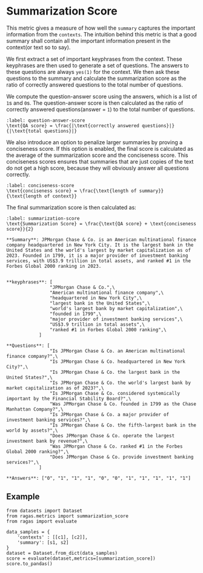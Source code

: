 # Summarization Score

This metric gives a measure of how well the `summary` captures the important information from the `contexts`. The intuition behind this metric is that a good summary shall contain all the important information present in the context(or text so to say).

We first extract a set of important keyphrases from the context. These keyphrases are then used to generate a set of questions. The answers to these questions are always `yes(1)` for the context. We then ask these questions to the summary and calculate the summarization score as the ratio of correctly answered questions to the total number of questions. 

We compute the question-answer score using the answers, which is a list of `1`s and `0`s. The question-answer score is then calculated as the ratio of correctly answered questions(answer = `1`) to the total number of questions.

```{math}
:label: question-answer-score
\text{QA score} = \frac{|\text{correctly answered questions}|}{|\text{total questions}|}
````

We also introduce an option to penalize larger summaries by proving a conciseness score. If this option is enabled, the final score is calculated as the average of the summarization score and the conciseness score. This conciseness scores ensures that summaries that are just copies of the text do not get a high score, because they will obviously answer all questions correctly.

```{math}
:label: conciseness-score
\text{conciseness score} = \frac{\text{length of summary}}{\text{length of context}}
````

The final summarization score is then calculated as:

```{math}
:label: summarization-score
\text{Summarization Score} = \frac{\text{QA score} + \text{conciseness score}}{2}
````

```{hint}
**Summary**: JPMorgan Chase & Co. is an American multinational finance company headquartered in New York City. It is the largest bank in the United States and the world's largest by market capitalization as of 2023. Founded in 1799, it is a major provider of investment banking services, with US$3.9 trillion in total assets, and ranked #1 in the Forbes Global 2000 ranking in 2023.


**keyphrases**: [
                "JPMorgan Chase & Co.",\
                "American multinational finance company",\
                "headquartered in New York City",\
                "largest bank in the United States",\
                "world's largest bank by market capitalization",\
                "founded in 1799",\
                "major provider of investment banking services",\
                "US$3.9 trillion in total assets",\
                "ranked #1 in Forbes Global 2000 ranking",\
            ]

**Questions**: [
                "Is JPMorgan Chase & Co. an American multinational finance company?",\
                "Is JPMorgan Chase & Co. headquartered in New York City?",\
                "Is JPMorgan Chase & Co. the largest bank in the United States?",\
                "Is JPMorgan Chase & Co. the world's largest bank by market capitalization as of 2023?",\
                "Is JPMorgan Chase & Co. considered systemically important by the Financial Stability Board?",\
                "Was JPMorgan Chase & Co. founded in 1799 as the Chase Manhattan Company?",\
                "Is JPMorgan Chase & Co. a major provider of investment banking services?",\
                "Is JPMorgan Chase & Co. the fifth-largest bank in the world by assets?",\
                "Does JPMorgan Chase & Co. operate the largest investment bank by revenue?",\
                "Was JPMorgan Chase & Co. ranked #1 in the Forbes Global 2000 ranking?",\
                "Does JPMorgan Chase & Co. provide investment banking services?",\
            ]

**Answers**: ["0", "1", "1", "1", "0", "0", "1", "1", "1", "1", "1"]
````

## Example

```{code-block} python
from datasets import Dataset 
from ragas.metrics import summarization_score
from ragas import evaluate

data_samples = {
    'contexts' : [[c1], [c2]],
    'summary': [s1, s2]
}
dataset = Dataset.from_dict(data_samples)
score = evaluate(dataset,metrics=[summarization_score])
score.to_pandas()
```

